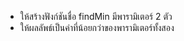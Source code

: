 - ให้สร้างฟังก์ชันชื่อ findMin มีพารามิเตอร์ 2 ตัว
- ให้ผลลัพธ์เป็นค่าที่น้อยกว่าของพารามิเตอร์ทั้งสอง
